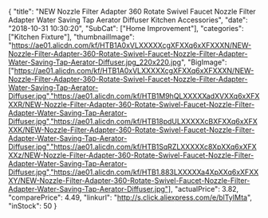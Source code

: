 {
	"title": "NEW Nozzle Filter Adapter  360 Rotate Swivel Faucet Nozzle Filter Adapter Water Saving Tap Aerator Diffuser Kitchen Accessories",
	"date": "2018-10-31 10:30:20",
	"SubCat": ["Home Improvement"],
	"categories": ["Kitchen Fixture"],
	"thumbnailImage": "https://ae01.alicdn.com/kf/HTB1A0xVLXXXXXcgXFXXq6xXFXXXN/NEW-Nozzle-Filter-Adapter-360-Rotate-Swivel-Faucet-Nozzle-Filter-Adapter-Water-Saving-Tap-Aerator-Diffuser.jpg_220x220.jpg",
	"BigImage": ["https://ae01.alicdn.com/kf/HTB1A0xVLXXXXXcgXFXXq6xXFXXXN/NEW-Nozzle-Filter-Adapter-360-Rotate-Swivel-Faucet-Nozzle-Filter-Adapter-Water-Saving-Tap-Aerator-Diffuser.jpg","https://ae01.alicdn.com/kf/HTB1M9hQLXXXXXadXVXXq6xXFXXXR/NEW-Nozzle-Filter-Adapter-360-Rotate-Swivel-Faucet-Nozzle-Filter-Adapter-Water-Saving-Tap-Aerator-Diffuser.jpg","https://ae01.alicdn.com/kf/HTB18pdULXXXXXcBXFXXq6xXFXXXK/NEW-Nozzle-Filter-Adapter-360-Rotate-Swivel-Faucet-Nozzle-Filter-Adapter-Water-Saving-Tap-Aerator-Diffuser.jpg","https://ae01.alicdn.com/kf/HTB1SqRZLXXXXXc8XpXXq6xXFXXXz/NEW-Nozzle-Filter-Adapter-360-Rotate-Swivel-Faucet-Nozzle-Filter-Adapter-Water-Saving-Tap-Aerator-Diffuser.jpg","https://ae01.alicdn.com/kf/HTB1.883LXXXXXa4XpXXq6xXFXXXY/NEW-Nozzle-Filter-Adapter-360-Rotate-Swivel-Faucet-Nozzle-Filter-Adapter-Water-Saving-Tap-Aerator-Diffuser.jpg"],
	"actualPrice": 3.82,
	"comparePrice": 4.49,
	"linkurl": "http://s.click.aliexpress.com/e/blTyIMta",
	"inStock": 50
}
